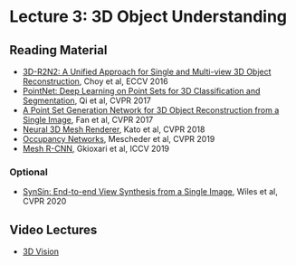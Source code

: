 # Lecture 3: 3D Object Understanding

## Reading Material

* [3D-R2N2: A Unified Approach for Single and Multi-view 3D Object Reconstruction](r2n2), Choy et al, ECCV 2016
* [PointNet: Deep Learning on Point Sets for 3D Classification and Segmentation](pointnet), Qi et al, CVPR 2017
* [A Point Set Generation Network for 3D Object Reconstruction from a Single Image](psg), Fan et al, CVPR 2017
* [Neural 3D Mesh Renderer](nmr), Kato et al, CVPR 2018
* [Occupancy Networks](occnet), Mescheder et al, CVPR 2019
* [Mesh R-CNN](meshrcnn), Gkioxari et al, ICCV 2019

### Optional
* [SynSin: End-to-end View Synthesis from a Single Image](synsin), Wiles et al, CVPR 2020


## Video Lectures
* [3D Vision](3d) 

[3d]: http://leccap.engin.umich.edu/leccap/viewer/r/VBqXlM
[nmr]: https://arxiv.org/abs/1711.07566
[meshrcnn]: https://arxiv.org/abs/1906.02739
[r2n2]: https://arxiv.org/abs/1604.00449
[occnet]: https://arxiv.org/abs/1812.03828
[synsin]: https://arxiv.org/abs/1912.08804
[psg]: https://arxiv.org/abs/1612.00603
[pointnet]: https://arxiv.org/abs/1612.00593
